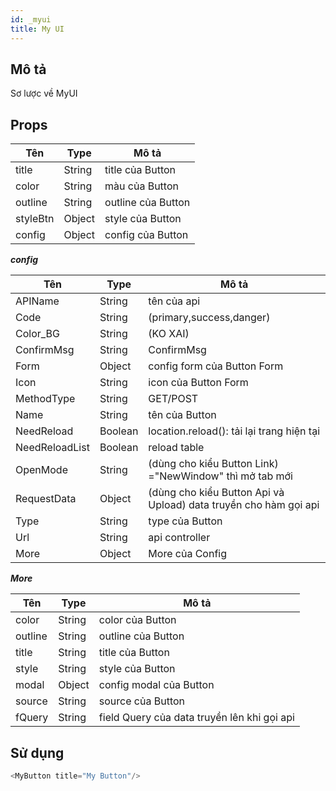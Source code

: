 ```yaml
---
id: _myui
title: My UI
---
```


## **Mô tả**

Sơ lược về MyUI

## **Props**

| Tên | Type | Mô tả |
| --- | ---- |------ |
| title | String | title của Button |
| color | String | màu của Button |
| outline | String | outline của Button |
| styleBtn | Object | style của Button |
| config | Object | config của Button |

***config***

| Tên | Type | Mô tả |
| --- | ---- |------ |
| APIName | String | tên của api |
| Code | String | (primary,success,danger) |
| Color_BG | String | (KO XAI) |
| ConfirmMsg | String | ConfirmMsg |
| Form | Object | config form của Button Form |
| Icon | String | icon của Button Form |
| MethodType | String | GET/POST |
| Name | String | tên của Button |
| NeedReload | Boolean | location.reload(): tải lại trang hiện tại|
| NeedReloadList | Boolean | reload table |
| OpenMode | String | (dùng cho kiểu Button Link) ="NewWindow" thì mở tab mới |
| RequestData | Object | (dùng cho kiểu Button Api và Upload) data truyền cho hàm gọi api|
| Type | String | type của Button |
| Url | String | api controller |
| More | Object | More của Config |

 ***More***

 | Tên | Type | Mô tả |
| --- | ---- |------ |
| color | String | color của Button |
| outline | String | outline của Button |
| title | String | title của Button |
| style  | String | style của Button |
| modal  | Object | config modal của Button |
| source  | String | source của Button |
| fQuery | String | field Query của data truyền lên khi gọi api |

## **Sử dụng**

```javascript
<MyButton title="My Button"/>
```

